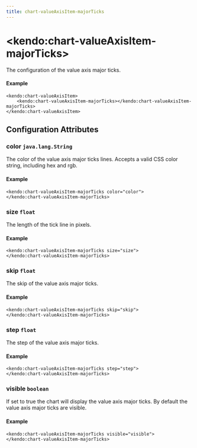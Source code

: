 ```yaml
---
title: chart-valueAxisItem-majorTicks
---
```


# \<kendo:chart-valueAxisItem-majorTicks\>

The configuration of the value axis major ticks.

#### Example
    <kendo:chart-valueAxisItem>
        <kendo:chart-valueAxisItem-majorTicks></kendo:chart-valueAxisItem-majorTicks>
    </kendo:chart-valueAxisItem>

## Configuration Attributes

### color `java.lang.String`

The color of the value axis major ticks lines. Accepts a valid CSS color string, including hex and rgb.

#### Example
    <kendo:chart-valueAxisItem-majorTicks color="color">
    </kendo:chart-valueAxisItem-majorTicks>

### size `float`

The length of the tick line in pixels.

#### Example
    <kendo:chart-valueAxisItem-majorTicks size="size">
    </kendo:chart-valueAxisItem-majorTicks>

### skip `float`

The skip of the value axis major ticks.

#### Example
    <kendo:chart-valueAxisItem-majorTicks skip="skip">
    </kendo:chart-valueAxisItem-majorTicks>

### step `float`

The step of the value axis major ticks.

#### Example
    <kendo:chart-valueAxisItem-majorTicks step="step">
    </kendo:chart-valueAxisItem-majorTicks>

### visible `boolean`

If set to true the chart will display the value axis major ticks. By default the value axis major ticks are visible.

#### Example
    <kendo:chart-valueAxisItem-majorTicks visible="visible">
    </kendo:chart-valueAxisItem-majorTicks>

